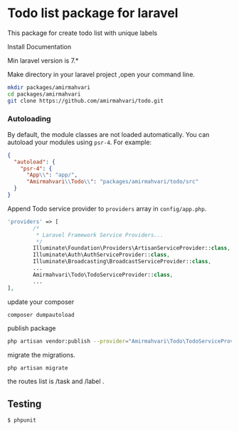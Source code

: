 # Todo list package for laravel

This package for create todo list with unique labels

Install Documentation

Min laravel version is 7.*

Make directory in your laravel project ,open your command line.
```bash
mkdir packages/amirmahvari
cd packages/amirmahvari
git clone https://github.com/amirmahvari/todo.git
```


### Autoloading

By default, the module classes are not loaded automatically. You can autoload your modules using `psr-4`. For example:

``` json
{
  "autoload": {
    "psr-4": {
      "App\\": "app/",
      "Amirmahvari\\Todo\\": "packages/amirmahvari/todo/src"
  }
}
```


Append Todo  service provider to `providers` array in `config/app.php`.
```php
'providers' => [
        /*
         * Laravel Framework Service Providers...
         */
        Illuminate\Foundation\Providers\ArtisanServiceProvider::class,
        Illuminate\Auth\AuthServiceProvider::class,
        Illuminate\Broadcasting\BroadcastServiceProvider::class,
        ...
        Amirmahvari\Todo\TodoServiceProvider::class,
        ...
],
```

update your composer
```bash
composer dumpautoload
```


publish package
```bash
php artisan vendor:publish --provider="Amirmahvari\Todo\TodoServiceProvider"
```


migrate the migrations.
```shell
php artisan migrate
```

the routes list is /task and /label .


## Testing

``` bash
$ phpunit
```
